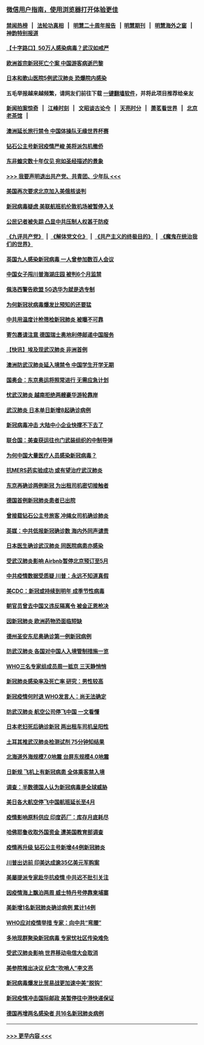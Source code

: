 ### [微信用户指南，使用浏览器打开体验更佳](https://github.com/gfw-breaker/banned-news1/blob/master/indexes/wechat-guide.md?t=0)
#### [禁闻热榜](热点新闻.md?t=0)  &nbsp;&nbsp;|&nbsp;&nbsp; [法轮功真相](https://github.com/gfw-breaker/truth/blob/master/README.md?t=0) &nbsp;&nbsp;|&nbsp;&nbsp; [明慧二十周年报告](https://github.com/gfw-breaker/mh-reports/blob/master/README.md?t=0) &nbsp;&nbsp;|&nbsp;&nbsp;[明慧期刊](https://github.com/gfw-breaker/mh-qikan) &nbsp;&nbsp;|&nbsp;&nbsp; [明慧海外之窗](https://github.com/gfw-breaker/mh-news/blob/master/README.md?t=0) &nbsp;&nbsp;|&nbsp;&nbsp; [神韵特别报道](https://github.com/gfw-breaker/mh-news/blob/master/shenyun.md?t=0)
#### [【十字路口】50万人感染病毒？武汉如戒严](../pages/nsc418/n11870405.md?t=02152202) 
#### [欧洲首宗新冠死亡个案 中国游客病逝巴黎](../pages/nsc418/n11871247.md?t=02152202) 
#### [日本和歌山医院5例武汉肺炎 恐爆院内感染](../pages/nsc418/n11871128.md?t=02152202) 
#### 五毛举报越来越频繁，请网友们前往下载 [一键翻墙软件](https://github.com/gfw-breaker/ssr-accounts)，并将此项目推荐给亲友
#### [新闻拍案惊奇](https://github.com/gfw-breaker/banned-news1/blob/master/pages/link4.md) &nbsp;&nbsp;|&nbsp;&nbsp; [江峰时刻](https://github.com/gfw-breaker/banned-news1/blob/master/pages/link4.md) &nbsp;&nbsp;|&nbsp;&nbsp; [文昭谈古论今](https://github.com/gfw-breaker/banned-news1/blob/master/pages/link4.md) &nbsp;&nbsp;|&nbsp;&nbsp; [天亮时分](https://github.com/gfw-breaker/banned-news1/blob/master/pages/link4.md) &nbsp;&nbsp;|&nbsp;&nbsp; [萧茗看世界](https://github.com/gfw-breaker/banned-news1/blob/master/pages/link4.md) &nbsp;&nbsp;|&nbsp;&nbsp; [北京老茶馆](https://github.com/gfw-breaker/banned-news1/blob/master/pages/link4.md) &nbsp;&nbsp;|&nbsp;&nbsp; 
#### [澳洲延长旅行禁令 中国体操队无缘世界杯赛](../pages/nsc418/n11870446.md?t=02152202) 
#### [钻石公主号新冠疫情严峻 美将派包机撤侨](../pages/nsc418/n11870505.md?t=02152202) 
#### [东非蝗灾数十年仅见 宛如圣经描述的景象](../pages/nsc418/n11870398.md?t=02152202) 
#### [>>> 我要声明退出共产党、共青团、少年队 <<<](https://github.com/begood0513/goodnews/blob/master/quit/letter.md) 
#### [美国再次要求北京加入美俄核谈判](../pages/nsc418/n11870138.md?t=02152202) 
#### [新冠病毒疑虑 美联航班机伦敦机场被暂停入关](../pages/nsc418/n11870015.md?t=02152202) 
#### [公民记者被失踪 凸显中共压制人权甚于防疫](../pages/nsc418/n11870042.md?t=02152202) 
#### [《九评共产党》](https://github.com/begood0513/9ping.md/blob/master/README.md) &nbsp;|&nbsp; [《解体党文化》](../../../../jtdwh.md/blob/master/README.md)  &nbsp;|&nbsp; [《共产主义的终极目的》](../../../../gczydzjmd.md/blob/master/README.md) &nbsp;|&nbsp; [《魔鬼在统治我们的世界》](../../../../mgztzwmdsj.md/blob/master/README.md) 
#### [英国九人感染新冠病毒 一人曾参加数百人会议](../pages/nsc418/n11869987.md?t=02152202) 
#### [中国女子闯川普海湖庄园 被判6个月监禁](../pages/nsc418/n11869919.md?t=02152202) 
#### [佩洛西警告欧盟 5G选华为就是选专制](../pages/nsc418/n11869898.md?t=02152202) 
#### [为何新冠状病毒爆发比预知的还要猛](../pages/nsc418/n11869828.md?t=02152202) 
#### [中共用温度计枪筛检新冠肺炎 被曝不可靠](../pages/nsc418/n11869707.md?t=02152202) 
#### [寄包裹请注意 德国瑞士奥地利停邮递中国服务](../pages/nsc418/n11869727.md?t=02152202) 
#### [【快讯】埃及现武汉肺炎 非洲首例](../pages/nsc418/n11869766.md?t=02152202) 
#### [澳洲防武汉肺炎延入境禁令 中国学生开学无期](../pages/nsc418/n11869546.md?t=02152202) 
#### [国奥会：东京奥运将照常进行 无需应急计划](../pages/nsc418/n11869422.md?t=02152202) 
#### [忧武汉肺炎 越南拒绝两艘豪华游轮靠岸](../pages/nsc418/n11867444.md?t=02152202) 
#### [武汉肺炎 日本单日新增8起确诊病例](../pages/nsc418/n11869272.md?t=02152202) 
#### [新冠病毒冲击 大陆中小企业快撑不下去了](../pages/nsc418/n11869259.md?t=02152202) 
#### [联合国：美查获运往也门武装组织的中制导弹](../pages/nsc418/n11868677.md?t=02152202) 
#### [为何中国大量医疗人员感染新冠病毒？](../pages/nsc418/n11869001.md?t=02152202) 
#### [抗MERS药实验成功 或有望治疗武汉肺炎](../pages/nsc418/n11868912.md?t=02152202) 
#### [东京再确诊两例新冠 为出租司机密切接触者](../pages/nsc418/n11868770.md?t=02152202) 
#### [德国首例新冠肺炎患者已出院](../pages/nsc418/n11868714.md?t=02152202) 
#### [曾接载钻石公主号旅客 冲绳女司机确诊肺炎](../pages/nsc418/n11868610.md?t=02152202) 
#### [英媒：中共低报新冠确诊数 海内外同声谴责](../pages/nsc418/n11867421.md?t=02152202) 
#### [日本医生确诊武汉肺炎 同医院病患亦感染](../pages/nsc418/n11867779.md?t=02152202) 
#### [受武汉肺炎影响 Airbnb暂停北京预订至5月](../pages/nsc418/n11867428.md?t=02152202) 
#### [中共疫情数据受质疑 川普：永远不知道真假](../pages/nsc418/n11867195.md?t=02152202) 
#### [美CDC：新冠或持续到明年 成季节性病毒](../pages/nsc418/n11867279.md?t=02152202) 
#### [朝官员曾去中国又违反隔离令 被金正恩枪决](../pages/nsc418/n11867087.md?t=02152202) 
#### [因新冠肺炎 欧洲药物恐面临短缺](../pages/nsc418/n11867036.md?t=02152202) 
#### [德州圣安东尼奥确诊第一例新冠病例](../pages/nsc418/n11867194.md?t=02152202) 
#### [防武汉肺炎 各国对中国人入境管制措施一览](../pages/nsc418/n11838726.md?t=02152202) 
#### [WHO三名专家组成员周一抵京 三天静悄悄](../pages/nsc418/n11866947.md?t=02152202) 
#### [新冠肺炎感染率及死亡率 研究：男性较高](../pages/nsc418/n11866956.md?t=02152202) 
#### [新冠疫情何时退 WHO发言人：尚无法确定](../pages/nsc418/n11866864.md?t=02152202) 
#### [防武汉肺炎 航空公司停飞中国 一文看懂](../pages/nsc418/n11866800.md?t=02152202) 
#### [日本老妇死后确诊新冠 两出租车司机呈阳性](../pages/nsc418/n11866755.md?t=02152202) 
#### [土耳其推武汉肺炎检测试剂 75分钟知结果](../pages/nsc418/n11866520.md?t=02152202) 
#### [北海道外海规模7.0地震 台屏东规模4.0地震](../pages/nsc418/n11866262.md?t=02152202) 
#### [日新规 飞机上有新冠病患 全体乘客禁入境](../pages/nsc418/n11866233.md?t=02152202) 
#### [调查：半数德国人认为新冠病毒是全球威胁](../pages/nsc418/n11866687.md?t=02152202) 
#### [美日各大航空停飞中国航班延长至4月](../pages/nsc418/n11865980.md?t=02152202) 
#### [疫情影响原料供应 印度药厂：库存月底耗尽](../pages/nsc418/n11865151.md?t=02152202) 
#### [哈佛耶鲁收取外国资金 遭美国教育部调查](../pages/nsc418/n11864950.md?t=02152202) 
#### [疫情再升级 钻石公主号新增44例新冠肺炎](../pages/nsc418/n11865033.md?t=02152202) 
#### [川普出访前 印美达成逾35亿美元军购案](../pages/nsc418/n11865444.md?t=02152202) 
#### [美屡提派专家赴华抗疫情 中共迟不批引关注](../pages/nsc418/n11864719.md?t=02152202) 
#### [因疫情海上飘泊两周 威士特丹号停靠柬埔寨](../pages/nsc418/n11865007.md?t=02152202) 
#### [美新增1名新冠肺炎确诊病例 累计14例](../pages/nsc418/n11864893.md?t=02152202) 
#### [WHO应对疫情举措 专家：向中共“弯腰”](../pages/nsc418/n11864727.md?t=02152202) 
#### [多地现群聚染新冠病毒 专家忧社区传染难免](../pages/nsc418/n11864715.md?t=02152202) 
#### [受武汉肺炎影响 世界移动电信大会取消](../pages/nsc418/n11864629.md?t=02152202) 
#### [美参院推出决议 纪念“吹哨人”李文亮](../pages/nsc418/n11863852.md?t=02152202) 
#### [新冠病毒爆发比贸易战更加速中美“脱钩”](../pages/nsc418/n11864470.md?t=02152202) 
#### [新冠疫情冲击国际邮政 美暂停往中港快递保证](../pages/nsc418/n11864207.md?t=02152202) 
#### [德国再增两名感染者 共16名新冠肺炎病例](../pages/nsc418/n11864293.md?t=02152202) 

----
#### [ >>> 更早内容 <<< ](../indexes/nsc418-earlier.md)
